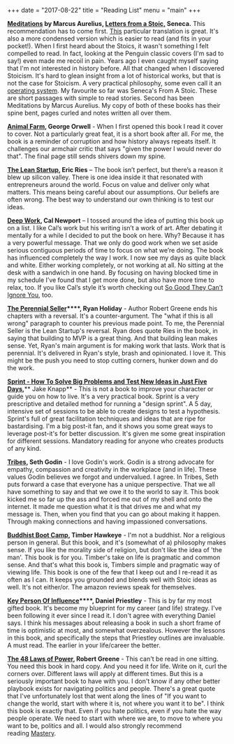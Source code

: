 +++
date  = "2017-08-22"
title = "Reading List"
menu  = "main"
+++

**[Meditations](https://www.amazon.co.uk/gp/product/0140449337/ref=as_li_qf_sp_asin_il_tl?ie=UTF8&tag=wwwthelifting-21&camp=1634&creative=6738&linkCode=as2&creativeASIN=0140449337&linkId=473ad2050a2db4c787369dd327848095) by Marcus Aurelius, [Letters from a Stoic,](https://www.amazon.co.uk/gp/product/0140442103/ref=as_li_qf_sp_asin_il_tl?ie=UTF8&tag=wwwthelifting-21&camp=1634&creative=6738&linkCode=as2&creativeASIN=0140442103&linkId=41a6893c309f1f285e6f4eb6d0304148) Seneca.** This recommendation has to come first. [This](https://www.amazon.co.uk/gp/product/0753820161/ref=as_li_qf_sp_asin_il_tl?ie=UTF8&tag=wwwthelifting-21&camp=1634&creative=6738&linkCode=as2&creativeASIN=0753820161&linkId=e84e208b3cd6649451e52f73415bd693) particular translation is great. It's also a more condensed version which is easier to read (and fits in your pocket!). When I first heard about the Stoics, it wasn't something I felt compelled to read. In fact, looking at the Penguin classic covers (I'm sad to say!) even made me recoil in pain. Years ago I even caught myself saying that I'm not interested in history before. All that changed when I discovered Stoicism. It's hard to glean insight from a lot of historical works, but that is not the case for Stoicism. A very practical philosophy, some even call it an [operating system](https://tim.blog/2011/05/18/philosophy-as-a-personal-operating-system-from-seneca-to-musashi/). My favourite so far was Seneca's From A Stoic. These are short passages with simple to read stories. Second has been Meditations by Marcus Aurelius. My copy of both of these books has their spine bent, pages curled and notes written all over them. 

**[Animal Farm](https://www.amazon.co.uk/gp/product/0141182709/ref=as_li_qf_sp_asin_il_tl?ie=UTF8&tag=wwwthelifting-21&camp=1634&creative=6738&linkCode=as2&creativeASIN=0141182709&linkId=ff05af151b322b32740ab5082e660d83), George Orwell** - When I first opened this book I read it cover to cover. Not a particularly great feat, it is a short book after all. For me, the book is a reminder of corruption and how history always repeats itself. It challenges our armchair critic that says "given the power I would never do that". The final page still sends shivers down my spine.

**[The Lean Startup](https://www.amazon.co.uk/gp/product/0670921602/ref=as_li_qf_sp_asin_il_tl?ie=UTF8&tag=wwwthelifting-21&camp=1634&creative=6738&linkCode=as2&creativeASIN=0670921602&linkId=e05dd3824e472425748f0b3e1cac2753), Eric Ries** – The book isn’t perfect, but there’s a reason it blew up silicon valley. There is one idea inside it that resonated with entrepreneurs around the world. Focus on value and deliver only what matters. This means being careful about our assumptions. Our beliefs are often wrong. The best way to understand our own thinking is to test our ideas.

**[Deep Work](https://www.amazon.co.uk/gp/product/0349411905/ref=as_li_qf_sp_asin_il_tl?ie=UTF8&tag=wwwthelifting-21&camp=1634&creative=6738&linkCode=as2&creativeASIN=0349411905&linkId=a13b9fa3579a85e0915d374eec6aa903), Cal Newport** – I tossed around the idea of putting this book up on a list. I like Cal’s work but his writing isn’t a work of art. After debating it mentally for a while I decided to put the book on here. Why? Because it has a very powerful message. That we only do good work when we set aside serious contiguous periods of time to focus on what we’re doing. The book has influenced completely the way I work. I now see my days as quite black and white. Either working completely, or not working at all. No sitting at the desk with a sandwich in one hand. By focusing on having blocked time in my schedule I’ve found that I get more done, but also have more time to relax, too. If you like Cal’s style it’s worth checking out [So Good They Can’t Ignore You](https://www.amazon.co.uk/gp/product/0349415862/ref=as_li_qf_sp_asin_il_tl?ie=UTF8&tag=wwwthelifting-21&camp=1634&creative=6738&linkCode=as2&creativeASIN=0349415862&linkId=fefe4179d74cfc0ac184a07c7db24ba3), too.

**[The Perennial Seller](https://www.amazon.co.uk/gp/product/1781257663/ref=as_li_qf_sp_asin_il_tl?ie=UTF8&tag=wwwthelifting-21&camp=1634&creative=6738&linkCode=as2&creativeASIN=1781257663&linkId=bcac51496e911f7e7059a0d4fbb5a548)****, Ryan Holiday** - Author Robert Greene ends his chapters with a reversal. It's a counter-argument. The "what if this is all wrong" paragraph to counter his previous made point. To me, the Perennial Seller is the Lean Startup's reversal. Ryan does quote Ries in the book, in saying that building to MVP is a great thing. And that building lean makes sense. Yet, Ryan's main argument is for making work that lasts. Work that is perennial. It's delivered in Ryan's style, brash and opinionated. I love it. This might be the push you need to stop cutting corners, hunker down and do the work.

**[Sprint - ](https://www.amazon.co.uk/gp/product/0593076117/ref=as_li_qf_sp_asin_il_tl?ie=UTF8&tag=wwwthelifting-21&camp=1634&creative=6738&linkCode=as2&creativeASIN=0593076117&linkId=407bd8b1b3bdfa566b6049b7292b7c79)[How To Solve Big Problems and Test New Ideas in Just Five Days](https://www.amazon.co.uk/gp/product/0593076117?ie=UTF8 "Sprint: How To Solve Big Problems and Test New Ideas in Just Five Days"),**** Jake Knapp** - This is not a book to improve your character or guide you on how to live. It's a very practical book. Sprint is a very prescriptive and detailed method for running a "design sprint". A 5 day, intensive set of sessions to be able to create designs to test a hypothesis. Sprint's full of great facilitation techniques and ideas that are ripe for bastardising. I'm a big post-it fan, and it shows you some great ways to leverage post-it's for better discussion. It's given me some great inspiration for different sessions. Mandatory reading for anyone who creates products of any kind. 

**[Tribes](https://www.amazon.co.uk/gp/product/0749939753/ref=as_li_qf_sp_asin_il_tl?ie=UTF8&tag=wwwthelifting-21&camp=1634&creative=6738&linkCode=as2&creativeASIN=0749939753&linkId=c303e865099cc88d3a11c46480113486), Seth Godin** - I love Godin's work. Godin is a strong advocate for empathy, compassion and creativity in the workplace (and in life). These values Godin believes we forgot and undervalued. I agree. In Tribes, Seth puts forward a case that everyone has a unique perspective. That we all have something to say and that we owe it to the world to say it. This book kicked me so far up the ass and forced me out of my shell and onto the internet. It made me question what it is that drives me and what my message is. Then, when you find that you can go about making it happen. Through making connections and having impassioned conversations.

**[Buddhist Boot Camp](https://www.amazon.co.uk/gp/product/0062267434/ref=as_li_qf_sp_asin_il_tl?ie=UTF8&tag=wwwthelifting-21&camp=1634&creative=6738&linkCode=as2&creativeASIN=0062267434&linkId=be36082237682b2262e00c1045f1b8d5), Timber Hawkeye** - I'm not a buddhist. Nor a religious person in general. But this book, and it's (somewhat of a) philosophy makes sense. If you like the morality side of religion, but don't like the idea of 'the man'. This book is for you. Timber's take on life is pragmatic and common sense. And that's what this book is, Timbers simple and pragmatic way of viewing life. This book is one of the few that I keep out and I re-read it as often as I can. It keeps you grounded and blends well with Stoic ideas as well. It's not either/or. The amazon reviews speak for themselves.

**[Key Person Of Influence](https://www.amazon.co.uk/gp/product/B00NVQE4T8/ref=as_li_qf_sp_asin_il_tl?ie=UTF8&tag=wwwthelifting-21&camp=1634&creative=6738&linkCode=as2&creativeASIN=B00NVQE4T8&linkId=a2941256f2b071fa2266841c93265218)****, Daniel Priestley** - This is by far my most gifted book. It's become my blueprint for my career (and life) strategy. I've been following it ever since I read it. I don't agree with everything Daniel says. I think his messages about releasing a book in such a short frame of time is optimistic at most, and somewhat overzealous. However the lessons in this book, and specifically the steps that Priestley outlines are invaluable. A must read. The earlier in your life/career the better.

**[The 48 Laws of Power](https://www.amazon.co.uk/gp/product/1861972784/ref=as_li_qf_sp_asin_il_tl?ie=UTF8&tag=wwwthelifting-21&camp=1634&creative=6738&linkCode=as2&creativeASIN=1861972784&linkId=518195ee4266cf66113f21e883a0570d), Robert Greene** - This can't be read in one sitting. You need this book in hard copy. And you need it for life. Write on it, curl the corners over. Different laws will apply at different times. But this is a seriously important book to have with you. I don't know if any other better playbook exists for navigating politics and people. There's a great quote that I've unfortunately lost that went along the lines of "If you want to change the world, start with where it is, not where you want it to be". I think this book is exactly that. Even if you hate politics, even if you hate the way people operate. We need to start with where we are, to move to where you want to be, politics and all. I would also strongly recommend reading [Mastery](https://www.amazon.co.uk/gp/product/178125091X/ref=as_li_qf_sp_asin_il_tl?ie=UTF8&tag=wwwthelifting-21&camp=1634&creative=6738&linkCode=as2&creativeASIN=178125091X&linkId=e5fa3fc857928fb7123a3061f3530275).